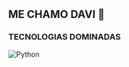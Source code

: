 ## ME CHAMO DAVI 👋



### TECNOLOGIAS DOMINADAS

![Python](https://img.shields.io/badge/Python-14354C?style=for-the-badge&logo=python&logoColor=whitei)
